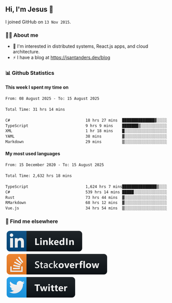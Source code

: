 ## Hi, I'm Jesus 👋

I joined GitHub on `13 Nov 2015`.

<!-- Talking about you -->

### 👨‍💻 About me

- 👦 I'm interested in distributed systems, React.js apps, and cloud architecture.
- ⚡️ I have a blog at <https://jsantanders.dev/blog>

### 📊 Github Statistics

#### This week I spent my time on

<!--START_SECTION:weekly-->

```txt
From: 08 August 2025 - To: 15 August 2025

Total Time: 31 hrs 14 mins

C#                                 18 hrs 27 mins  ██████████████▓░░░░░░░░░░   59.07 %
TypeScript                         9 hrs 9 mins    ███████▒░░░░░░░░░░░░░░░░░   29.32 %
XML                                1 hr 18 mins    █░░░░░░░░░░░░░░░░░░░░░░░░   04.20 %
YAML                               38 mins         ▓░░░░░░░░░░░░░░░░░░░░░░░░   02.08 %
Markdown                           29 mins         ▒░░░░░░░░░░░░░░░░░░░░░░░░   01.60 %
```

<!--END_SECTION:weekly-->

#### My most used languages

<!--START_SECTION:alltime-->

```txt
From: 15 December 2020 - To: 15 August 2025

Total Time: 2,632 hrs 18 mins

TypeScript                         1,624 hrs 7 mins███████████████▒░░░░░░░░░   61.70 %
C#                                 539 hrs 14 mins █████░░░░░░░░░░░░░░░░░░░░   20.49 %
Rust                               73 hrs 44 mins  ▓░░░░░░░░░░░░░░░░░░░░░░░░   02.80 %
RMarkdown                          68 hrs 12 mins  ▓░░░░░░░░░░░░░░░░░░░░░░░░   02.59 %
Vue.js                             34 hrs 54 mins  ▒░░░░░░░░░░░░░░░░░░░░░░░░   01.33 %
```

<!--END_SECTION:alltime-->

### 📢 Find me elsewhere

<p>
  <a target="_blank" href="https://linkedin.com/in/jsantanders">
    <img src="https://github.com/jsantanders/jsantanders/blob/master/img/linkedin.svg" alt="LinkedIn" style="vertical-align:top; margin:4px">
  </a>
  
  <a target="_blank" href="https://stackoverflow.com/users/7318331/jesus-santander">
    <img src="https://github.com/jsantanders/jsantanders/blob/master/img/stackoverflow.svg" alt="StackOverflow" style="vertical-align:top; margin:4px">
  </a>
  
  <a target="_blank" href="http://twitter.com/jsantanders">
    <img src="https://github.com/jsantanders/jsantanders/blob/master/img/twitter.svg" alt="Twitter" style="vertical-align:top; margin:4px">
  </a>
</p>
